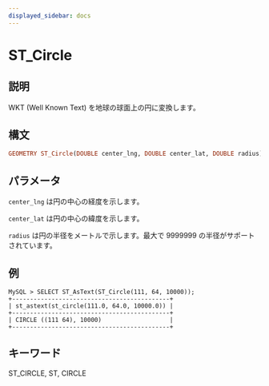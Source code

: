 ```yaml
---
displayed_sidebar: docs
---
```


# ST_Circle

## 説明

WKT (Well Known Text) を地球の球面上の円に変換します。

## 構文

```Haskell
GEOMETRY ST_Circle(DOUBLE center_lng, DOUBLE center_lat, DOUBLE radius)
```

## パラメータ

`center_lng` は円の中心の経度を示します。

`center_lat` は円の中心の緯度を示します。

`radius` は円の半径をメートルで示します。最大で 9999999 の半径がサポートされています。

## 例

```Plain Text
MySQL > SELECT ST_AsText(ST_Circle(111, 64, 10000));
+--------------------------------------------+
| st_astext(st_circle(111.0, 64.0, 10000.0)) |
+--------------------------------------------+
| CIRCLE ((111 64), 10000)                   |
+--------------------------------------------+
```

## キーワード

ST_CIRCLE, ST, CIRCLE